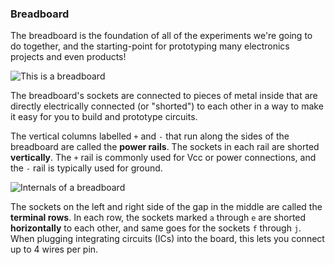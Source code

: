 ### Breadboard

The breadboard is the foundation of all of the experiments we're going to do together, and the starting-point for prototyping many electronics projects and even products!

![This is a breadboard](https://raw.githubusercontent.com/OnionIoT/Onion-Docs/master/Omega2/Kit-Guides/img/breadboard.jpg)

The breadboard's sockets are connected to pieces of metal inside that are directly electrically connected (or "shorted") to each other in a way to make it easy for you to build and prototype circuits.

The vertical columns labelled `+` and `-` that run along the sides of the breadboard are called the **power rails**. The sockets in each rail are shorted **vertically**. The `+` rail is commonly used for Vcc or power connections, and the `-` rail is typically used for ground.

![Internals of a breadboard](https://raw.githubusercontent.com/OnionIoT/Onion-Docs/master/Omega2/Kit-Guides/img/breadboard-rails.png)

The sockets on the left and right side of the gap in the middle are called the **terminal rows**. In each row, the sockets marked `a` through `e` are shorted **horizontally** to each other, and same goes for the sockets `f` through `j`. When plugging integrating circuits (ICs) into the board, this lets you connect up to 4 wires per pin.
